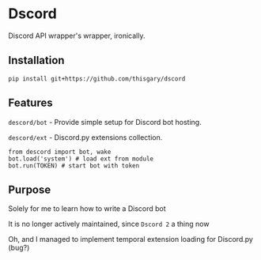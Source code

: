 # Dscord

Discord API wrapper's wrapper, ironically.

## Installation

    pip install git+https://github.com/thisgary/dscord

## Features

`descord/bot` - Provide simple setup for Discord bot hosting.

`descord/ext` - Discord.py extensions collection.

    from descord import bot, wake
    bot.load('system') # load ext from module
    bot.run(TOKEN) # start bot with token

## Purpose

Solely for me to learn how to write a Discord bot

It is no longer actively maintained, since `Dscord 2` a thing now

Oh, and I managed to implement temporal extension loading for Discord.py (bug?)

